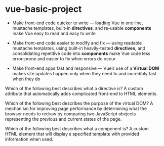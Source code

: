 # vue-basic-project


 - Make front-end code quicker to write — loading Vue in one line, mustache templates, built-in <b>directives</b>, and re-usable <strong>components</strong> make Vue easy to read and easy to write
 
 
 - Make front-end code easier to modify and fix — using readable mustache templates, using built-in heavily-tested <b>directives</b>, and consolidating repetitive 
 code into <strong>components</strong> make Vue code less error-prone and easier to fix when errors do occur
 
 
 - Make front-end apps fast and responsive — Vue’s use of a <strong>Virtual DOM</strong> makes site updates happen only when they need to and incredibly fast when they do


Which of the following best describes what a directive is?
A custom attribute that automatically adds complicated front-end to HTML elements.

Which of the following best describes the purpose of the virtual DOM?
A mechanism for improving page performance by determining what the browser needs to redraw by comparing two JavaScript obejects representing the previous and current states of the page.

Which of the following best describes what a component is?
A custom HTML element that will display a specified template with provided information when used.



